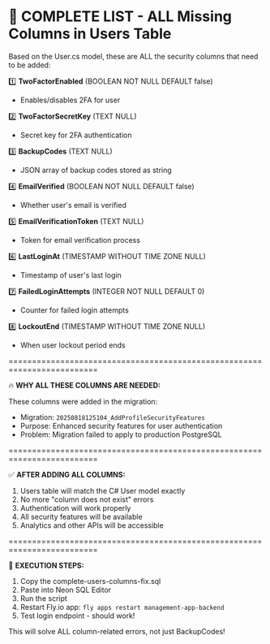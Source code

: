 🎯 COMPLETE LIST - ALL Missing Columns in Users Table
=====================================================

Based on the User.cs model, these are ALL the security columns that need to be added:

1️⃣ **TwoFactorEnabled** (BOOLEAN NOT NULL DEFAULT false)
   - Enables/disables 2FA for user

2️⃣ **TwoFactorSecretKey** (TEXT NULL) 
   - Secret key for 2FA authentication

3️⃣ **BackupCodes** (TEXT NULL)
   - JSON array of backup codes stored as string

4️⃣ **EmailVerified** (BOOLEAN NOT NULL DEFAULT false)
   - Whether user's email is verified

5️⃣ **EmailVerificationToken** (TEXT NULL)
   - Token for email verification process

6️⃣ **LastLoginAt** (TIMESTAMP WITHOUT TIME ZONE NULL)
   - Timestamp of user's last login

7️⃣ **FailedLoginAttempts** (INTEGER NOT NULL DEFAULT 0)
   - Counter for failed login attempts

8️⃣ **LockoutEnd** (TIMESTAMP WITHOUT TIME ZONE NULL)
   - When user lockout period ends

=========================================================================

🔥 **WHY ALL THESE COLUMNS ARE NEEDED:**

These columns were added in the migration:
- Migration: `20250818125104_AddProfileSecurityFeatures`
- Purpose: Enhanced security features for user authentication
- Problem: Migration failed to apply to production PostgreSQL

=========================================================================

✅ **AFTER ADDING ALL COLUMNS:**

1. Users table will match the C# User model exactly
2. No more "column does not exist" errors
3. Authentication will work properly
4. All security features will be available
5. Analytics and other APIs will be accessible

=========================================================================

🚀 **EXECUTION STEPS:**

1. Copy the complete-users-columns-fix.sql
2. Paste into Neon SQL Editor
3. Run the script
4. Restart Fly.io app: `fly apps restart management-app-backend`
5. Test login endpoint - should work!

This will solve ALL column-related errors, not just BackupCodes!
